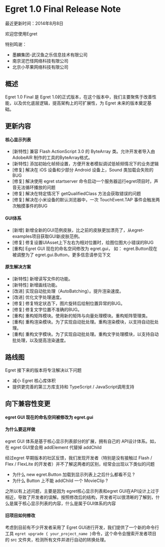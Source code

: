 Egret 1.0 Final Release Note
===============================

最近更新时间：2014年8月8日

欢迎您使用Egret

特别鸣谢：

* 墨麟集团-武汉鱼之乐信息技术有限公司
* 南京泥巴怪网络科技有限公司
* 北京小苹果网络科技有限公司

## 概述
Egret 1.0 Final 是 Egret 1.0的正式版本，在这个版本中，我们主要聚焦于改善性能，以及优化底层逻辑，提高架构上的可扩展性，为 Egret 未来的版本奠定基础。


## 更新内容
#### 核心显示列表
* [新特性] 兼容 Flash ActionScript 3.0 的 ByteArray 类。允许开发者导入由 AdobeAIR 制作的工具的ByteArray格式。
* [新特性] 添加初始化帧频设置，方便开发者模拟调试低帧频情况下的业务逻辑
* [修复] 解决在 iOS 设备和少部分 Android 设备上，Sound 类加载会失败的BUG
* [修复] 解决使用 egret startserver 命令启动一个服务器运行egret项目时，声音无法循环播放的问题
* [修复] 解决在特定情况下 getQualifiedClass 方法会获取错误的问题
* [修复] 解决在小米设备的默认浏览器中，一次 TouchEvent.TAP 事件会触发两次触摸事件的BUG

#### GUI体系
* [新增] 新增全新的GUI范例皮肤，比之前的皮肤更加漂亮了，从egret-examples项目获取GUI新皮肤范例。
* [修复] 修复设置UIAsset上下左右为相对位置时，绘图位图大小错误的BUG
* [重构] Egret GUI 现在的命名空间修改为 egret.gui， 如： egret.Button现在被调整为了 egret.gui.Button，更多信息请参见下文


#### 原生解决方案
* [新特性] 新增读写文件的功能。
* [新特性] 新增画线功能。
* [改进] 实现自动批处理（AutoBatching）。提升渲染速度。
* [改进] 优化文字处理速度。
* [修复] 修复特定状态下，图片旋转后绘制位置异常的BUG。
* [修复] 修复文字位置不准确的BUG。
* [重构] 重构矩阵模块。使用新的矩阵与向量处理模块。重构矩阵管理类。
* [重构] 重构渲染模块。为了实现自动批处理。重构渲染模块，以支持自动批处理。
* [重构] 重构文字模块。为了实现自动批处理。重构文字处理模块，以支持自动批处理，以及提高渲染速度。


## 路线图
Egret 接下来的版本将专注解决以下问题
* 减小 Egret 核心库体积
* 提供更完善的第三方库支持和 TypeScript / JavaScript调用支持


## 向下兼容性变更

#### egret GUI 现在的命名空间被修改为 egret.gui

#### 为什么要这样做

egret GUI 体系是基于核心显示列表部分的扩展，拥有自己的 API设计体系。如，在 egret GUI里会用 addElement 代替掉 addChild

经过egret 早期版本的社区反馈，我们发现开发者（特别是没有接触过 Flash / Flex / FlexLite 的开发者）并不了解这两者的区别，经常会出现以下类似的问题

* 为什么 new egret.Button 加载到显示列表上之后什么都看不见 ?
* 为什么 Button 上不能 addChild 一个 MovieClip ?

之所以有上述问题，主要是因为 egret核心显示列表和egret GUI在API设计上过于相近，导致了开发者的误解。按照修改后的结构，开发者可以很清晰的了解到，什么是属于核心显示列表的内容，什么是属于GUI体系的内容

#### 旧项目如何修改

考虑到目前有不少开发者采用了 Egret GUI进行开发，我们提供了一个新的命令行工具  ``` egret upgrade { your_project_name } ```命令，这个命令会搜索开发者项目的 src 文件夹，检测所有文件并进行自动的转换处理。



